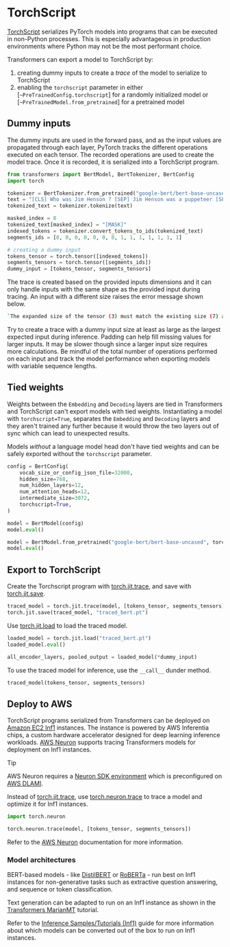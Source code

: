 <!--Copyright 2022 The HuggingFace Team. All rights reserved.

Licensed under the Apache License, Version 2.0 (the "License"); you may not use this file except in compliance with
the License. You may obtain a copy of the License at

http://www.apache.org/licenses/LICENSE-2.0

Unless required by applicable law or agreed to in writing, software distributed under the License is distributed on
an "AS IS" BASIS, WITHOUT WARRANTIES OR CONDITIONS OF ANY KIND, either express or implied. See the License for the
specific language governing permissions and limitations under the License.

⚠️ Note that this file is in Markdown but contain specific syntax for our doc-builder (similar to MDX) that may not be
rendered properly in your Markdown viewer.

-->

# TorchScript

[TorchScript](https://pytorch.org/docs/stable/jit.html) serializes PyTorch models into programs that can be executed in non-Python processes. This is especially advantageous in production environments where Python may not be the most performant choice.

Transformers can export a model to TorchScript by:

1. creating dummy inputs to create a *trace* of the model to serialize to TorchScript
2. enabling the `torchscript` parameter in either [`~PreTrainedConfig.torchscript`] for a randomly initialized model or [`~PreTrainedModel.from_pretrained`] for a pretrained model

## Dummy inputs

The dummy inputs are used in the forward pass, and as the input values are propagated through each layer, PyTorch tracks the different operations executed on each tensor. The recorded operations are used to create the model trace. Once it is recorded, it is serialized into a TorchScript program.

```py
from transformers import BertModel, BertTokenizer, BertConfig
import torch

tokenizer = BertTokenizer.from_pretrained("google-bert/bert-base-uncased")
text = "[CLS] Who was Jim Henson ? [SEP] Jim Henson was a puppeteer [SEP]"
tokenized_text = tokenizer.tokenize(text)

masked_index = 8
tokenized_text[masked_index] = "[MASK]"
indexed_tokens = tokenizer.convert_tokens_to_ids(tokenized_text)
segments_ids = [0, 0, 0, 0, 0, 0, 0, 1, 1, 1, 1, 1, 1, 1]

# creating a dummy input
tokens_tensor = torch.tensor([indexed_tokens])
segments_tensors = torch.tensor([segments_ids])
dummy_input = [tokens_tensor, segments_tensors]
```

The trace is created based on the provided inputs dimensions and it can only handle inputs with the same shape as the provided input during tracing. An input with a different size raises the error message shown below.

```bash
`The expanded size of the tensor (3) must match the existing size (7) at non-singleton dimension 2`.
```

Try to create a trace with a dummy input size at least as large as the largest expected input during inference. Padding can help fill missing values for larger inputs. It may be slower though since a larger input size requires more calculations. Be mindful of the total number of operations performed on each input and track the model performance when exporting models with variable sequence lengths.

## Tied weights

Weights between the `Embedding` and `Decoding` layers are tied in Transformers and TorchScript can't export models with tied weights. Instantiating a model with `torchscript=True`, separates the `Embedding` and `Decoding` layers and they aren't trained any further because it would throw the two layers out of sync which can lead to unexpected results.

Models *without* a language model head don't have tied weights and can be safely exported without the `torchscript` parameter.

<hfoptions id="torchscript">
<hfoption id="randomly initialized model">

```py
config = BertConfig(
    vocab_size_or_config_json_file=32000,
    hidden_size=768,
    num_hidden_layers=12,
    num_attention_heads=12,
    intermediate_size=3072,
    torchscript=True,
)

model = BertModel(config)
model.eval()
```

</hfoption>
<hfoption id="pretrained model">

```py
model = BertModel.from_pretrained("google-bert/bert-base-uncased", torchscript=True)
model.eval()
```

</hfoption>
</hfoptions>

## Export to TorchScript

Create the Torchscript program with [torch.jit.trace](https://pytorch.org/docs/stable/generated/torch.jit.trace.html), and save with [torch.jit.save](https://pytorch.org/docs/stable/generated/torch.jit.save.html).

```py
traced_model = torch.jit.trace(model, [tokens_tensor, segments_tensors])
torch.jit.save(traced_model, "traced_bert.pt")
```

Use [torch.jit.load](https://pytorch.org/docs/stable/generated/torch.jit.load.html) to load the traced model.

```py
loaded_model = torch.jit.load("traced_bert.pt")
loaded_model.eval()

all_encoder_layers, pooled_output = loaded_model(*dummy_input)
```

To use the traced model for inference, use the `__call__` dunder method.

```py
traced_model(tokens_tensor, segments_tensors)
```

## Deploy to AWS

TorchScript programs serialized from Transformers can be deployed on [Amazon EC2 Inf1](https://aws.amazon.com/ec2/instance-types/inf1/) instances. The instance is powered by AWS Inferentia chips, a custom hardware accelerator designed for deep learning inference workloads. [AWS Neuron](https://awsdocs-neuron.readthedocs-hosted.com/en/latest/#) supports tracing Transformers models for deployment on Inf1 instances.

> [!TIP]
> AWS Neuron requires a [Neuron SDK environment](https://awsdocs-neuron.readthedocs-hosted.com/en/latest/frameworks/torch/inference-torch-neuron.html#inference-torch-neuron) which is preconfigured on [AWS DLAMI](https://docs.aws.amazon.com/dlami/latest/devguide/tutorial-inferentia-launching.html).

Instead of [torch.jit.trace](https://pytorch.org/docs/stable/generated/torch.jit.trace.html), use [torch.neuron.trace](https://awsdocs-neuron.readthedocs-hosted.com/en/latest/frameworks/torch/torch-neuron/api-compilation-python-api.html) to trace a model and optimize it for Inf1 instances.

```py
import torch.neuron

torch.neuron.trace(model, [tokens_tensor, segments_tensors])
```

Refer to the [AWS Neuron](https://awsdocs-neuron.readthedocs-hosted.com/en/latest/index.html) documentation for more information.

### Model architectures

BERT-based models - like [DistilBERT](./model_doc/distilbert) or [RoBERTa](./model_doc/roberta) - run best on Inf1 instances for non-generative tasks such as extractive question answering, and sequence or token classification.

Text generation can be adapted to run on an Inf1 instance as shown in the [Transformers MarianMT](https://awsdocs-neuron.readthedocs-hosted.com/en/latest/src/examples/pytorch/transformers-marianmt.html) tutorial.

Refer to the [Inference Samples/Tutorials (Inf1)](https://awsdocs-neuron.readthedocs-hosted.com/en/latest/general/models/inference-inf1-samples.html#model-samples-inference-inf1) guide for more information about which models can be converted out of the box to run on Inf1 instances.
